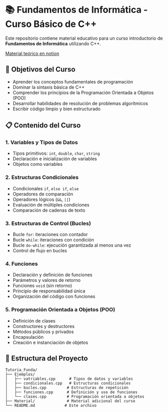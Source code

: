 # 📚 Fundamentos de Informática - Curso Básico de C++

Este repositorio contiene material educativo para un curso introductorio de **Fundamentos de Informática** utilizando C++.

[Material teórico en notion](https://www.notion.so/23e96443459f80afb583c586137b5d1a?v=23e96443459f8030929e000c7b1c09ac&source=copy_link)

## 🎯 Objetivos del Curso

- Aprender los conceptos fundamentales de programación
- Dominar la sintaxis básica de C++
- Comprender los principios de la Programación Orientada a Objetos (POO)
- Desarrollar habilidades de resolución de problemas algorítmicos
- Escribir código limpio y bien estructurado

## 📋 Contenido del Curso

### 1. Variables y Tipos de Datos
- Tipos primitivos: `int`, `double`, `char`, `string`
- Declaración e inicialización de variables
- Objetos como variables

### 2. Estructuras Condicionales
- Condicionales `if`, `else if`, `else`
- Operadores de comparación
- Operadores lógicos (`&&`, `||`)
- Evaluación de múltiples condiciones
- Comparación de cadenas de texto

### 3. Estructuras de Control (Bucles)
- Bucle `for`: iteraciones con contador
- Bucle `while`: iteraciones con condición
- Bucle `do-while`: ejecución garantizada al menos una vez
- Control de flujo en bucles

### 4. Funciones
- Declaración y definición de funciones
- Parámetros y valores de retorno
- Funciones `void` (sin retorno)
- Principio de responsabilidad única
- Organización del código con funciones

### 5. Programación Orientada a Objetos (POO)
- Definición de clases
- Constructores y destructores
- Métodos públicos y privados
- Encapsulación
- Creación e instanciación de objetos

## 📁 Estructura del Proyecto

```
Tutoria_Funda/
├── Ejemplos/
│   ├── vatriables.cpp      # Tipos de datos y variables
│   ├── condicionales.cpp   # Estructuras condicionales
│   ├── bucles.cpp         # Estructuras de repetición
│   ├── funciones.cpp      # Definición y uso de funciones
│   └── clases.cpp         # Programación orientada a objetos
├── Material/              # Material adicional del curso
└── README.md             # Este archivo
```
